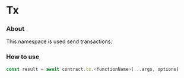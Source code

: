 # Tx

### About

This namespace is used send transactions.

### How to use

```typescript
const result = await contract.tx.<functionName>(...args, options)
```
